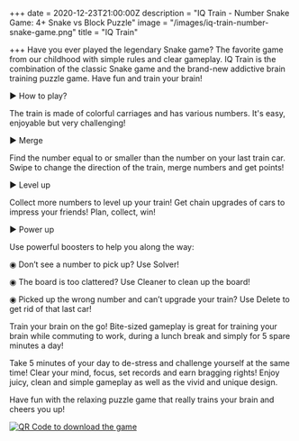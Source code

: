 +++
date = 2020-12-23T21:00:00Z
description = "IQ Train - Number Snake Gam‪e‬: 4+ Snake vs Block Puzzle"
image = "/images/iq-train-number-snake-game.png"
title = "IQ Train"

+++
Have you ever played the legendary Snake game? The favorite game from our childhood with simple rules and clear gameplay. IQ Train is the combination of the classic Snake game and the brand-new addictive brain training puzzle game. Have fun and train your brain!

► How to play?

The train is made of colorful carriages and has various numbers. It's easy, enjoyable but very challenging!

► Merge

Find the number equal to or smaller than the number on your last train car. Swipe to change the direction of the train, merge numbers and get points!

► Level up

Collect more numbers to level up your train! Get chain upgrades of cars to impress your friends! Plan, collect, win!

► Power up

Use powerful boosters to help you along the way:

◉ Don’t see a number to pick up? Use Solver!

◉ The board is too clattered? Use Cleaner to clean up the board!

◉ Picked up the wrong number and can’t upgrade your train? Use Delete to get rid of that last car!

Train your brain on the go! Bite-sized gameplay is great for training your brain while commuting to work, during a lunch break and simply for 5 spare minutes a day!

Take 5 minutes of your day to de-stress and challenge yourself at the same time! Clear your mind, focus, set records and earn bragging rights! Enjoy juicy, clean and simple gameplay as well as the vivid and unique design.

Have fun with the relaxing puzzle game that really trains your brain and cheers you up!

[![QR Code to download the game](/images/qr-code-3.jpg)](https://apple.co/3lQLXws)